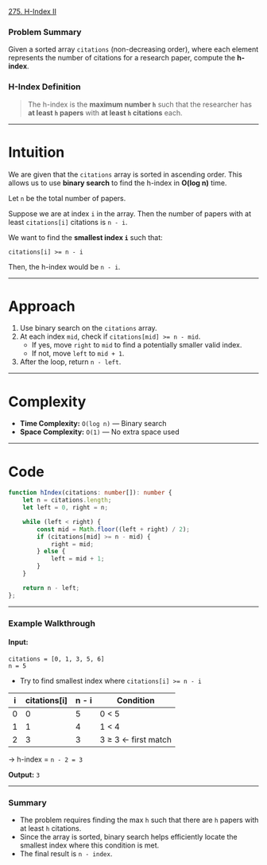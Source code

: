 [275. H-Index II](https://leetcode.com/problems/h-index-ii/)

### Problem Summary

Given a sorted array `citations` (non-decreasing order), where each element represents the number of citations for a research paper, compute the **h-index**.

### H-Index Definition

> The h-index is the **maximum number `h`** such that the researcher has **at least `h` papers** with **at least `h` citations** each.

---

# Intuition

We are given that the `citations` array is sorted in ascending order. This allows us to use **binary search** to find the h-index in **O(log n)** time.

Let `n` be the total number of papers. 

Suppose we are at index `i` in the array. Then the number of papers with at least `citations[i]` citations is `n - i`.

We want to find the **smallest index `i`** such that:

```
citations[i] >= n - i
```

Then, the h-index would be `n - i`.

---

# Approach

1. Use binary search on the `citations` array.
2. At each index `mid`, check if `citations[mid] >= n - mid`.
   - If yes, move `right` to `mid` to find a potentially smaller valid index.
   - If not, move `left` to `mid + 1`.
3. After the loop, return `n - left`.

---
# Complexity

- **Time Complexity:** `O(log n)` — Binary search
- **Space Complexity:** `O(1)` — No extra space used

---

# Code

```ts
function hIndex(citations: number[]): number {
    let n = citations.length;
    let left = 0, right = n;

    while (left < right) {
        const mid = Math.floor((left + right) / 2);
        if (citations[mid] >= n - mid) {
            right = mid;
        } else {
            left = mid + 1;
        }
    }

    return n - left;
};

```

---

### **Example Walkthrough**

#### Input:
`citations = [0, 1, 3, 5, 6]`  
`n = 5`

- Try to find smallest index where `citations[i] >= n - i`

| i   | citations[i] | n - i | Condition           |
| --- | ------------ | ----- | ------------------- |
| 0   | 0            | 5     | 0 < 5               |
| 1   | 1            | 4     | 1 < 4               |
| 2   | 3            | 3     | 3 ≥ 3 ← first match |
→ h-index = `n - 2 = 3`

**Output:** `3`

---

### **Summary**

- The problem requires finding the max `h` such that there are `h` papers with at least `h` citations.
- Since the array is sorted, binary search helps efficiently locate the smallest index where this condition is met.
- The final result is `n - index`.